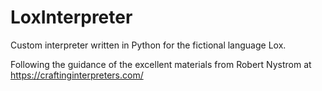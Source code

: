 # LoxInterpreter
Custom interpreter written in Python for the fictional language Lox.

Following the guidance of the excellent materials from Robert Nystrom at https://craftinginterpreters.com/
